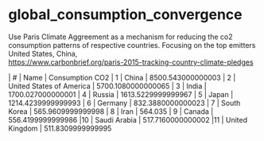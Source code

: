 # global_consumption_convergence

Use Paris Climate Aggreement as a mechanism for reducing the co2 consumption patterns of respective countries. Focusing on the top emitters United States, China,  
https://www.carbonbrief.org/paris-2015-tracking-country-climate-pledges



| # |	Name				| Consumption CO2
| 1 |	China				| 8500.543000000003
| 2 |	United States of America	| 5700.1080000000065
| 3 |	India				| 1700.027000000001
| 4 |	Russia				| 1613.5229999999967
| 5 |	Japan				| 1214.4239999999993
| 6 |	Germany				| 832.3880000000023
| 7 |	South Korea			| 565.9609999999998
| 8 |	Iran				| 564.035
| 9 |	Canada				| 556.4199999999986
|10 |	Saudi Arabia			| 517.7160000000002
|11 |	United Kingdom			| 511.8309999999995

